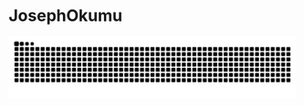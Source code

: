 # JosephOkumu
![snake gif](https://github.com/JosephOKumu/JosephOkumu/blob/output/github-contribution-grid-snake.svg)

